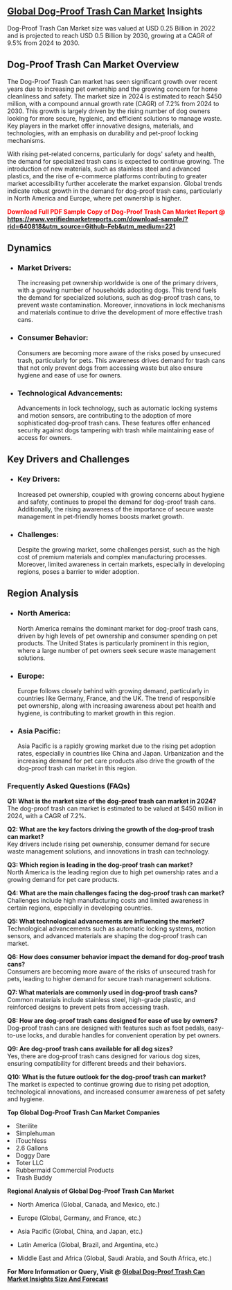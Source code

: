 <h2><a href="https://www.verifiedmarketreports.com/download-sample/?rid=640818&amp;utm_source=Github&amp;utm_medium=221" target="_blank">Global Dog-Proof Trash Can Market</a> Insights</h2><p>Dog-Proof Trash Can Market size was valued at USD 0.25 Billion in 2022 and is projected to reach USD 0.5 Billion by 2030, growing at a CAGR of 9.5% from 2024 to 2030.</p><p> <h2>Dog-Proof Trash Can Market Overview</h2> <p>The Dog-Proof Trash Can market has seen significant growth over recent years due to increasing pet ownership and the growing concern for home cleanliness and safety. The market size in 2024 is estimated to reach $450 million, with a compound annual growth rate (CAGR) of 7.2% from 2024 to 2030. This growth is largely driven by the rising number of dog owners looking for more secure, hygienic, and efficient solutions to manage waste. Key players in the market offer innovative designs, materials, and technologies, with an emphasis on durability and pet-proof locking mechanisms.</p> <p>With rising pet-related concerns, particularly for dogs' safety and health, the demand for specialized trash cans is expected to continue growing. The introduction of new materials, such as stainless steel and advanced plastics, and the rise of e-commerce platforms contributing to greater market accessibility further accelerate the market expansion. Global trends indicate robust growth in the demand for dog-proof trash cans, particularly in North America and Europe, where pet ownership is higher.</p> <p><strong><p><span class=""><span style="color: #ff0000;"><strong>Download Full PDF Sample Copy of Dog-Proof Trash Can Market Report</strong> @ </span><a href="https://www.verifiedmarketreports.com/download-sample/?rid=640818&amp;utm_source=Github-Feb&amp;utm_medium=221" target="_blank">https://www.verifiedmarketreports.com/download-sample/?rid=640818&amp;utm_source=Github-Feb&amp;utm_medium=221</a></span></p></strong></p> <h2>Dynamics</h2> <ul> <li><h3>Market Drivers:</h3> <p>The increasing pet ownership worldwide is one of the primary drivers, with a growing number of households adopting dogs. This trend fuels the demand for specialized solutions, such as dog-proof trash cans, to prevent waste contamination. Moreover, innovations in lock mechanisms and materials continue to drive the development of more effective trash cans.</p> </li> <li><h3>Consumer Behavior:</h3> <p>Consumers are becoming more aware of the risks posed by unsecured trash, particularly for pets. This awareness drives demand for trash cans that not only prevent dogs from accessing waste but also ensure hygiene and ease of use for owners.</p> </li> <li><h3>Technological Advancements:</h3> <p>Advancements in lock technology, such as automatic locking systems and motion sensors, are contributing to the adoption of more sophisticated dog-proof trash cans. These features offer enhanced security against dogs tampering with trash while maintaining ease of access for owners.</p> </li> </ul> <h2>Key Drivers and Challenges</h2> <ul> <li><h3>Key Drivers:</h3> <p>Increased pet ownership, coupled with growing concerns about hygiene and safety, continues to propel the demand for dog-proof trash cans. Additionally, the rising awareness of the importance of secure waste management in pet-friendly homes boosts market growth.</p> </li> <li><h3>Challenges:</h3> <p>Despite the growing market, some challenges persist, such as the high cost of premium materials and complex manufacturing processes. Moreover, limited awareness in certain markets, especially in developing regions, poses a barrier to wider adoption.</p> </li> </ul> <h2>Region Analysis</h2> <ul> <li><h3>North America:</h3> <p>North America remains the dominant market for dog-proof trash cans, driven by high levels of pet ownership and consumer spending on pet products. The United States is particularly prominent in this region, where a large number of pet owners seek secure waste management solutions.</p> </li> <li><h3>Europe:</h3> <p>Europe follows closely behind with growing demand, particularly in countries like Germany, France, and the UK. The trend of responsible pet ownership, along with increasing awareness about pet health and hygiene, is contributing to market growth in this region.</p> </li> <li><h3>Asia Pacific:</h3> <p>Asia Pacific is a rapidly growing market due to the rising pet adoption rates, especially in countries like China and Japan. Urbanization and the increasing demand for pet care products also drive the growth of the dog-proof trash can market in this region.</p> </li> </ul> <h3>Frequently Asked Questions (FAQs)</h3> <p><strong>Q1: What is the market size of the dog-proof trash can market in 2024?</strong><br> The dog-proof trash can market is estimated to be valued at $450 million in 2024, with a CAGR of 7.2%.</p> <p><strong>Q2: What are the key factors driving the growth of the dog-proof trash can market?</strong><br> Key drivers include rising pet ownership, consumer demand for secure waste management solutions, and innovations in trash can technology.</p> <p><strong>Q3: Which region is leading in the dog-proof trash can market?</strong><br> North America is the leading region due to high pet ownership rates and a growing demand for pet care products.</p> <p><strong>Q4: What are the main challenges facing the dog-proof trash can market?</strong><br> Challenges include high manufacturing costs and limited awareness in certain regions, especially in developing countries.</p> <p><strong>Q5: What technological advancements are influencing the market?</strong><br> Technological advancements such as automatic locking systems, motion sensors, and advanced materials are shaping the dog-proof trash can market.</p> <p><strong>Q6: How does consumer behavior impact the demand for dog-proof trash cans?</strong><br> Consumers are becoming more aware of the risks of unsecured trash for pets, leading to higher demand for secure trash management solutions.</p> <p><strong>Q7: What materials are commonly used in dog-proof trash cans?</strong><br> Common materials include stainless steel, high-grade plastic, and reinforced designs to prevent pets from accessing trash.</p> <p><strong>Q8: How are dog-proof trash cans designed for ease of use by owners?</strong><br> Dog-proof trash cans are designed with features such as foot pedals, easy-to-use locks, and durable handles for convenient operation by pet owners.</p> <p><strong>Q9: Are dog-proof trash cans available for all dog sizes?</strong><br> Yes, there are dog-proof trash cans designed for various dog sizes, ensuring compatibility for different breeds and their behaviors.</p> <p><strong>Q10: What is the future outlook for the dog-proof trash can market?</strong><br> The market is expected to continue growing due to rising pet adoption, technological innovations, and increased consumer awareness of pet safety and hygiene.</p> </p><p><strong>Top Global Dog-Proof Trash Can Market Companies</strong></p><div data-test-id=""><p><li>Sterilite</li><li> Simplehuman</li><li> iTouchless</li><li> 2.6 Gallons</li><li> Doggy Dare</li><li> Toter LLC</li><li> Rubbermaid Commercial Products</li><li> Trash Buddy</li></p><div><strong>Regional Analysis of&nbsp;Global Dog-Proof Trash Can Market</strong></div><ul><li dir="ltr"><p dir="ltr">North America&nbsp;(Global, Canada, and Mexico, etc.)</p></li><li dir="ltr"><p dir="ltr">Europe (Global, Germany, and France, etc.)</p></li><li dir="ltr"><p dir="ltr">Asia Pacific&nbsp;(Global, China, and Japan, etc.)</p></li><li dir="ltr"><p dir="ltr">Latin America&nbsp;(Global, Brazil, and Argentina, etc.)</p></li><li dir="ltr">Middle East and Africa&nbsp;(Global, Saudi Arabia, and South Africa, etc.)</li></ul><p><strong>For More Information or Query, Visit @&nbsp;</strong><strong><a href="https://www.verifiedmarketreports.com/product/dog-proof-trash-can-market/?utm_source=Github&amp;utm_medium=221" target="_blank">Global Dog-Proof Trash Can Market Insights Size And Forecast</a></strong></p></div>
